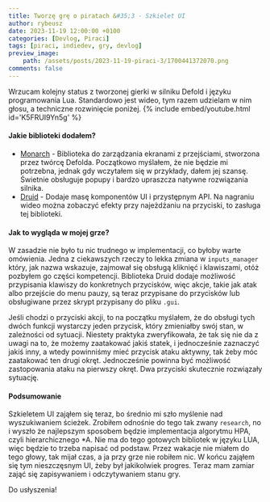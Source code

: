 ```yaml
---
title: Tworzę grę o piratach &#35;3 - Szkielet UI
author: rybeusz
date: 2023-11-19 12:00:00 +0100
categories: [Devlog, Piraci]
tags: [piraci, indiedev, gry, devlog]
preview_image:
    path: /assets/posts/2023-11-19-piraci-3/1700441372070.png
comments: false
---
```

Wrzucam kolejny status z tworzonej gierki w silniku Defold i języku programowania Lua. Standardowo jest wideo, tym razem udzielam w nim głosu, a techniczne rozwinięcie poniżej.
{% include embed/youtube.html id='K5FRUI9Yn5g' %}

#### Jakie biblioteki dodałem?

* [Monarch](https://github.com/britzl/monarch) - Biblioteka do zarządzania ekranami z przejściami, stworzona przez twórcę Defolda. Początkowo myślałem, że nie będzie mi potrzebna, jednak gdy wczytałem się w przykłady, dałem jej szansę. Świetnie obsługuje popupy i bardzo upraszcza natywne rozwiązania silnika.
* [Druid](https://github.com/Insality/druid) - Dodaje masę komponentów UI i przystępnym API. Na nagraniu wideo można zobaczyć efekty przy najeżdżaniu na przyciski, to zasługa tej biblioteki.

#### Jak to wygląda w mojej grze?

W zasadzie nie było tu nic trudnego w implementacji, co byłoby warte omówienia. Jedna z ciekawszych rzeczy to lekka zmiana w `inputs_manager` który, jak nazwa wskazuje, zajmował się obsługą kliknięć i klawiszami, otóż pozbyłem go części kompetencji. Biblioteka Druid dodaje możliwość przypisania klawiszy do konkretnych przycisków, więc akcje, takie jak atak albo przejście do menu pauzy, są teraz przypisane do przycisków lub obsługiwane przez skrypt przypisany do pliku `.gui`.

Jeśli chodzi o przyciski akcji, to na początku myślałem, że do obsługi tych dwóch funkcji wystarczy jeden przycisk, który zmieniałby swój stan, w zależności od sytuacji. Niestety praktyka zweryfikowała, że tak się nie da z uwagi na to, że możemy zaatakować jakiś statek,
i jednocześnie zaznaczyć jakiś inny, a wtedy powinniśmy mieć przycisk ataku aktywny, tak żeby móc zaatakować ten drugi okręt.
Jednocześnie powinna być możliwość zastopowania ataku na pierwszy okręt. Dwa przyciski skutecznie rozwiązały sytuację.

#### Podsumowanie

Szkieletem UI zająłem się teraz, bo średnio mi szło myślenie nad wyszukiwaniem ścieżek. Zrobiłem odnośnie do tego tak zwany `research`, no i wyszło że najlepszym sposobem będzie implementacja algorytmu HPA, czyli hierarchicznego *A. Nie ma do tego gotowych bibliotek w języku LUA, więc będzie to trzeba napisać od podstaw. Przez wakacje nie miałem do tego głowy, tak mijał czas, a ja przy grze nie robiłem nic. W końcu zająłem się tym nieszczęsnym UI, żeby był jakikolwiek progres. Teraz mam zamiar zająć się zapisywaniem i odczytywaniem stanu gry.

Do usłyszenia!
